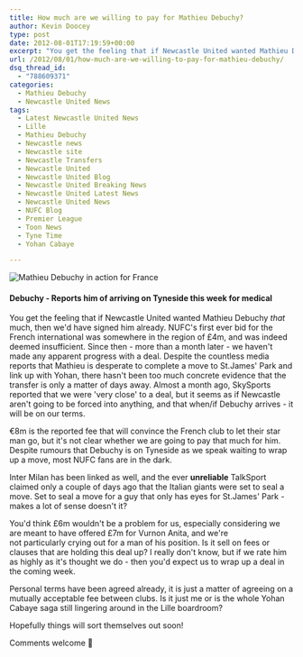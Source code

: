 ```yaml
---
title: How much are we willing to pay for Mathieu Debuchy?
author: Kevin Doocey
type: post
date: 2012-08-01T17:19:59+00:00
excerpt: "You get the feeling that if Newcastle United wanted Mathieu Debuchy ?that ?much, then we'd have signed him already. NUFC's first ever bid for the French international was somewhere.."
url: /2012/08/01/how-much-are-we-willing-to-pay-for-mathieu-debuchy/
dsq_thread_id:
  - "788609371"
categories:
  - Mathieu Debuchy
  - Newcastle United News
tags:
  - Latest Newcastle United News
  - Lille
  - Mathieu Debuchy
  - Newcastle news
  - Newcastle site
  - Newcastle Transfers
  - Newcastle United
  - Newcastle United Blog
  - Newcastle United Breaking News
  - Newcastle United Latest News
  - Newcastle United News
  - NUFC Blog
  - Premier League
  - Toon News
  - Tyne Time
  - Yohan Cabaye

---
```

![Mathieu Debuchy in action for France](http://www.tynetime.com/wp-content/uploads/2012/08/Mathieu-Debuchy-France.jpg "Mathieu-Debuchy-France")

#### Debuchy - Reports him of arriving on Tyneside this week for medical

You get the feeling that if Newcastle United wanted Mathieu Debuchy _that_ much, then we'd have signed him already. NUFC's first ever bid for the French international was somewhere in the region of £4m, and was indeed deemed insufficient. Since then - more than a month later - we haven't made any apparent progress with a deal. Despite the countless media reports that Mathieu is desperate to complete a move to St.James' Park and link up with Yohan, there hasn't been too much concrete evidence that the transfer is only a matter of days away. Almost a  month ago, SkySports reported that we were 'very close' to a deal, but it seems as if Newcastle aren't going to be forced into anything, and that when/if Debuchy arrives - it will be on our terms.

€8m is the reported fee that will convince the French club to let their star man go, but it's not clear whether we are going to pay that much for him. Despite rumours that Debuchy is on Tyneside as we speak waiting to wrap up a move, most NUFC fans are in the dark.

Inter Milan has been linked as well, and the ever **unreliable** TalkSport claimed only a couple of days ago that the Italian giants were set to seal a move. Set to seal a move for a guy that only has eyes for St.James' Park - makes a lot of sense doesn't it?

You'd think £6m wouldn't be a problem for us, especially considering we are meant to have offered £7m for Vurnon Anita, and we're not particularly crying out for a man of his position. Is it sell on fees or clauses that are holding this deal up? I really don't know, but if we rate him as highly as it's thought we do - then you'd expect us to wrap up a deal in the coming week.

Personal terms have been agreed already, it is just a matter of agreeing on a mutually acceptable fee between clubs. Is it just me or is the whole Yohan Cabaye saga still lingering around in the Lille boardroom?

Hopefully things will sort themselves out soon!

Comments welcome 🙂
